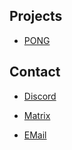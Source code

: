
## Projects

- [PONG](https://github.com/DoubleXEric/PONG)

## Contact

- [Discord](https://discordapp.com/users/709529435795095656)

- [Matrix](https://matrix.to/#/@doublexeric:matrix.org)

- [EMail](ericschiller04@gmail.com)
